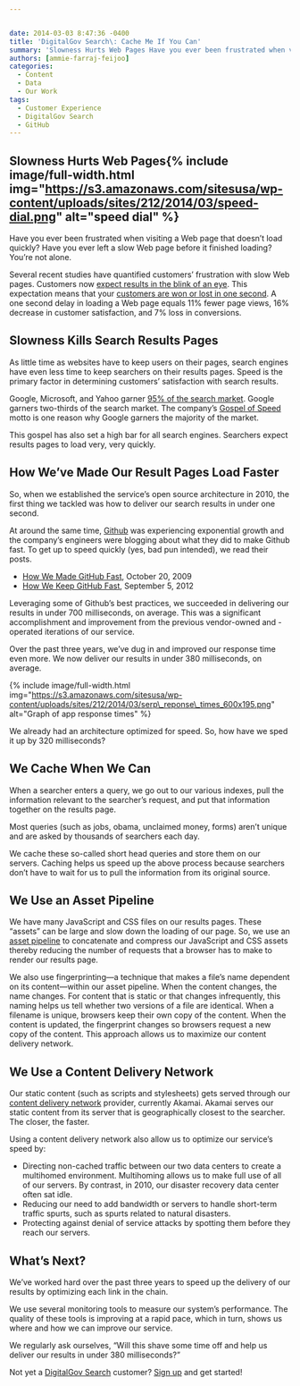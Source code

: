 ```yaml
---


date: 2014-03-03 8:47:36 -0400
title: 'DigitalGov Search\: Cache Me If You Can'
summary: 'Slowness Hurts Web Pages Have you ever been frustrated when visiting a Web page that doesn&amp;#8217;t load quickly? Have you ever left a slow Web page before it finished loading? You&amp;#8217;re not alone. Several recent studies have quantified customers&amp;#8217; frustration with slow Web pages. Customers now expect results in the blink'
authors: [ammie-farraj-feijoo]
categories:
  - Content
  - Data
  - Our Work
tags:
  - Customer Experience
  - DigitalGov Search
  - GitHub
---
```


## Slowness Hurts Web Pages{% include image/full-width.html img="https://s3.amazonaws.com/sitesusa/wp-content/uploads/sites/212/2014/03/speed-dial.png" alt="speed dial" %}


Have you ever been frustrated when visiting a Web page that doesn&#8217;t load quickly? Have you ever left a slow Web page before it finished loading? You&#8217;re not alone.

Several recent studies have quantified customers&#8217; frustration with slow Web pages. Customers now [expect results in the blink of an eye](http://www.nytimes.com/2012/03/01/technology/impatient-web-users-flee-slow-loading-sites.html?_r=0). This expectation means that your [customers are won or lost in one second](http://www.aberdeen.com/Aberdeen-Library/5136/RA-performance-web-application.aspx). A one second delay in loading a Web page equals 11% fewer page views, 16% decrease in customer satisfaction, and 7% loss in conversions.

## Slowness Kills Search Results Pages

As little time as websites have to keep users on their pages, search engines have even less time to keep searchers on their results pages. Speed is the primary factor in determining customers&#8217; satisfaction with search results.

Google, Microsoft, and Yahoo garner [95% of the search market](http://www.comscore.com/Insights/Press_Releases/2013/11/comScore_Releases_October_2013_US_Search_Engine_Rankings). Google garners two-thirds of the search market. The company&#8217;s [Gospel of Speed](https://www.google.com/search?q=Google+Gospel+of+Speed) motto is one reason why Google garners the majority of the market.

This gospel has also set a high bar for all search engines. Searchers expect results pages to load very, very quickly.

## How We&#8217;ve Made Our Result Pages Load Faster

So, when we established the service&#8217;s open source architecture in 2010, the first thing we tackled was how to deliver our search results in under one second.

At around the same time, [Github](https://github.com/) was experiencing exponential growth and the company&#8217;s engineers were blogging about what they did to make Github fast. To get up to speed quickly (yes, bad pun intended), we read their posts.

  * [How We Made GitHub Fast](https://github.com/blog/530-how-we-made-github-fast), October 20, 2009
  * [How We Keep GitHub Fast](https://github.com/blog/1252-how-we-keep-github-fast), September 5, 2012

Leveraging some of Github&#8217;s best practices, we succeeded in delivering our results in under 700 milliseconds, on average. This was a significant accomplishment and improvement from the previous vendor-owned and -operated iterations of our service.

Over the past three years, we&#8217;ve dug in and improved our response time even more. We now deliver our results in under 380 milliseconds, on average.


{% include image/full-width.html img="https://s3.amazonaws.com/sitesusa/wp-content/uploads/sites/212/2014/03/serp\_reponse\_times_600x195.png" alt="Graph of app response times" %}

We already had an architecture optimized for speed. So, how have we sped it up by 320 milliseconds?

## We Cache When We Can

When a searcher enters a query, we go out to our various indexes, pull the information relevant to the searcher&#8217;s request, and put that information together on the results page.

Most queries (such as jobs, obama, unclaimed money, forms) aren&#8217;t unique and are asked by thousands of searchers each day.

We cache these so-called short head queries and store them on our servers. Caching helps us speed up the above process because searchers don&#8217;t have to wait for us to pull the information from its original source.

## We Use an Asset Pipeline

We have many JavaScript and CSS files on our results pages. These &#8220;assets&#8221; can be large and slow down the loading of our page. So, we use an [asset pipeline](http://guides.rubyonrails.org/asset_pipeline.html) to concatenate and compress our JavaScript and CSS assets thereby reducing the number of requests that a browser has to make to render our results page.

We also use fingerprinting—a technique that makes a file&#8217;s name dependent on its content—within our asset pipeline. When the content changes, the name changes. For content that is static or that changes infrequently, this naming helps us tell whether two versions of a file are identical. When a filename is unique, browsers keep their own copy of the content. When the content is updated, the fingerprint changes so browsers request a new copy of the content. This approach allows us to maximize our content delivery network.

## We Use a Content Delivery Network

Our static content (such as scripts and stylesheets) gets served through our [content delivery network](http://www.webopedia.com/TERM/C/CDN.html) provider, currently Akamai. Akamai serves our static content from its server that is geographically closest to the searcher. The closer, the faster.

Using a content delivery network also allow us to optimize our service&#8217;s speed by:

  * Directing non-cached traffic between our two data centers to create a multihomed environment. Multihoming allows us to make full use of all of our servers. By contrast, in 2010, our disaster recovery data center often sat idle.
  * Reducing our need to add bandwidth or servers to handle short-term traffic spurts, such as spurts related to natural disasters.
  * Protecting against denial of service attacks by spotting them before they reach our servers.

## What&#8217;s Next?

We&#8217;ve worked hard over the past three years to speed up the delivery of our results by optimizing each link in the chain.

We use several monitoring tools to measure our system&#8217;s performance. The quality of these tools is improving at a rapid pace, which in turn, shows us where and how we can improve our service.

We regularly ask ourselves, &#8220;Will this shave some time off and help us deliver our results in under 380 milliseconds?&#8221;

Not yet a [DigitalGov Search](https://www.WHATEVER/services/search/) customer? [Sign up](https://search.usa.gov/signup) and get started!